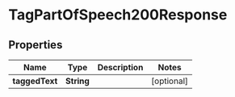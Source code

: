 

# TagPartOfSpeech200Response


## Properties

| Name | Type | Description | Notes |
|------------ | ------------- | ------------- | -------------|
|**taggedText** | **String** |  |  [optional] |



